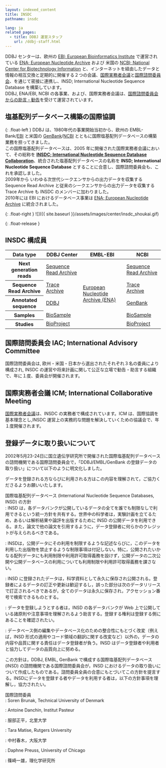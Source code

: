 ```yaml
---
layout: indexed_content
title: INSDC
pathname: insdc

lang: ja
related_pages:
  - title: DDBJ 運営スタッフ
    url: /ddbj-staff.html
---
```


DDBJ センターは、欧州の [EBI; European Bioinformatics Institute](https://www.ebi.ac.uk/) で運営されている [ENA; European Nucleotide Archive](https://www.ebi.ac.uk/ena) および 米国の [NCBI; National Center for Biotechnology Information](https://www.ncbi.nlm.nih.gov/) と、インターネットを経由したデータと情報の相互交換と定期的に開催する２つの会議、[国際実務者会議](#icm)と[国際諮問委員会](#iac)、を通じて密接に連携し、INSD; International Nucleotide Sequence Database を構築しています。   
DDBJ, ENA/EBI, NCBI の各事業、および、国際実務者会議は、[国際諮問委員会からの助言・勧告](#policy)を受けて運営されています。

## 塩基配列データベース構築の国際協調 <a name="insd"></a>

{: .float-left }
DDBJ は、1980年代の事業開始当初から、欧州の EMBL-Bank/[EBI](https://www.ebi.ac.uk/) と米国の
[GenBank](https://www.ncbi.nlm.nih.gov/Genbank/index.html)/[NCBI](https://www.ncbi.nlm.nih.gov/)
とともに国際塩基配列データベースの構築業務を担ってきました。<br>この国際塩基配列データベースは、2005 年に開催された国際実務者会議において、その総称を **[INSDC; International Nucleotide Sequence Database Collaboration](http://www.insdc.org/)**、統合された塩基配列データベースの名称を **INSD; International Nucleotide Sequence Database** とすることに合意し、国際諮問委員会も、これを承認しました。<br> 2009年から いわゆる次世代シークエンサからの出力データを収集する Sequence Read Archive と従来のシークエンサからの出力データを収集する Trace Archive も INSDC のメンバーに加わりました。<br> 2010年には EBI におけるデータベース事業は [ENA; European Nucleotide Archive](https://www.ebi.ac.uk/ena/) に統合されました。

{: .float-right }
![]({{ site.baseurl }}/assets/images/center/insdc_shoukai.gif)

{: .float-release }
## INSDC 構成員 <a name="member"></a>

<table>
  <thead>
    <tr>
      <th>Data type</th>
      <th>DDBJ Center</th>
      <th>EMBL-EBI</th>
      <th>NCBI</th>
    </tr>
  </thead>
  <tbody>
    <tr>
      <th>Next generation reads</th>
      <td><a href="/dra/index.html">Sequence Read Archive</a></td>
      <td rowspan="5" class="borderbtm"><a href="https://www.ebi.ac.uk/ena">European Nucleotide Archive (ENA)</a></td>
      <td><a href="//trace.ncbi.nlm.nih.gov/Traces/sra/sra.cgi?">Sequence Read Archive</a></td>
    </tr>
    <tr>
      <th>Sequence Read Archive</th>
      <td><a href="/dta/index.html">Trace Archive</a></td>
      <td><a href="https://www.ncbi.nlm.nih.gov/Traces/trace.cgi?">Trace Archive</a></td>
    </tr>
    <tr>
      <th>Annotated sequence</th>
      <td><a href="/ddbj/index.html">DDBJ</a></td>
      <td><a href="https://www.ncbi.nlm.nih.gov/genbank/">GenBank</a></td>
    </tr>
    <tr>
      <th>Samples</th>
      <td><a href="/biosample/index.html">BioSample</a></td>
      <td><a href="https://www.ncbi.nlm.nih.gov/biosample/">BioSample</a></td>
    </tr>
    <tr>
      <th>Studies</th>
      <td><a href="/bioproject/index.html">BioProject</a></td>
      <td><a href="https://www.ncbi.nlm.nih.gov/bioproject/">BioProject</a></td>
    </tr>                    
  </tbody>
</table>

## 国際諮問委員会 IAC; International Advisory Committee<a name="iac"></a> 

国際諮問委員会は, 欧州・米国・日本から選出されたそれぞれ３名の委員により構成され, INSDC
の運営や将来計画に関して公正な立場で勧告・助言する組織で、年に１度、委員会が開催されます。

## 国際実務者会議 ICM; International Collaborative Meeting<a name="icm"></a> 

[国際実務者会議](/activities/index.html)は、INSDC の実務者で構成されています。ICM
は、国際協調を基本理念とし,INSDC 運営上の実務的な問題を解決していくための協議会で、年１度開催されます。

## 登録データに取り扱いについて<a name="policy"></a> 

2002年5月23-24日に国立遺伝学研究所で開催された国際塩基配列データベースの諮問機関である国際諮問委員会で，「DDBJ/EMBL/GenBank
の登録データの取り扱い」について以下のように明文化しました。

データを登録される方ならびに利用される方はこの内容を理解されて，ご協力くださるようお願いいたします。

国際塩基配列データベース (International Nucleotide Sequence Databases, INSD) の方針  
: INSD は，各データバンクが公開しているデータの全てを誰でも制限なしで利用できるという統一方針を共有する。世界中の科学者は，実験計画を立てるため，あるいは解析結果や論評を出版するために INSD の公開データを利用できる。また，論文で他の論文を引用するように，データ登録者に何らかのクレジットが与えられるべきである。

: INSDは，公開データにその利用を制限するような記述ならびに，このデータを利用した出版物を禁止するような制限事項は付記しない。特に，公開されたいかなる配列データにも利用制限や利用許可取得義務を設けず，公開データの二次公開や公開データベースの利用についても利用制限や利用許可取得義務を課さない。

: INSD に登録されたデータは，科学資料として永久に保存され公開される。登録者によるデータの訂正や更新は歓迎するし，誤った部分は次のデータリリースで訂正されるべきであるが，全てのデータは永久に保存され，アクセッション番号で検索できるものとする。

: データを登録しようとする者は，INSD の各データバンクが Web 上で公開している諸原則や注意事項を理解されるよう助言する。登録する権利は登録する側にあることを確認されたい。

: データベース側の編集やデータベース化のための整合性にもとづく改変（例えば，INSD 形式の適用やコード領域の翻訳に関する改変など）以外の，データの内容や品質に関する責任はデータ登録者が負う。INSD はデータ登録者や利用者と協力してデータの品質向上に努める。

この方針は，DDBJ, EMBL, GenBank で構成する国際塩基配列データベース (INSD) の諮問機関である国際諮問委員会が，INSD におけるデータの取り扱いについて作成したものである。諮問委員全員の合意にもとづいてこの方針を提言する。INSDにデータを登録する者やデータを利用する者は，以下の方針事項を理解し，協力されたい。

国際諮問委員  
: Soren Brunak, Technical University of Denmark

: Antoine Danchin, Institut Pasteur

: 服部正平，北里大学

: Tara Matise, Rutgers University

: 中村春木，大阪大学

: Daphne Preuss, University of Chicago

: 篠崎一雄，理化学研究所

